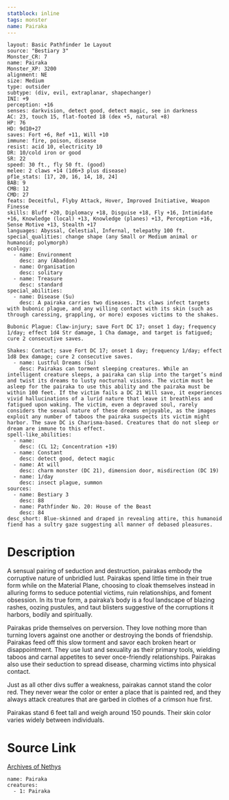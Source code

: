 ```yaml
---
statblock: inline
tags: monster
name: Pairaka
---
```

```statblock
layout: Basic Pathfinder 1e Layout
source: "Bestiary 3"
Monster_CR: 7
name: Pairaka
Monster_XP: 3200
alignment: NE
size: Medium
type: outsider
subtype: (div, evil, extraplanar, shapechanger)
INI: +9
perception: +16
senses: darkvision, detect good, detect magic, see in darkness
AC: 23, touch 15, flat-footed 18 (dex +5, natural +8)
HP: 76
HD: 9d10+27
saves: Fort +6, Ref +11, Will +10
immune: fire, poison, disease
resist: acid 10, electricity 10
DR: 10/cold iron or good
SR: 22
speed: 30 ft., fly 50 ft. (good)
melee: 2 claws +14 (1d6+3 plus disease)
pf1e_stats: [17, 20, 16, 14, 18, 24]
BAB: 9
CMB: 12
CMD: 27
feats: Deceitful, Flyby Attack, Hover, Improved Initiative, Weapon Finesse
skills: Bluff +20, Diplomacy +18, Disguise +18, Fly +16, Intimidate +16, Knowledge (local) +13, Knowledge (planes) +13, Perception +16, Sense Motive +13, Stealth +17
languages: Abyssal, Celestial, Infernal, telepathy 100 ft.
special_qualities: change shape (any Small or Medium animal or humanoid; polymorph)
ecology:
  - name: Environment
    desc: any (Abaddon)
  - name: Organisation
    desc: solitary
  - name: Treasure
    desc: standard
special_abilities:
  - name: Disease (Su)
    desc: A pairaka carries two diseases. Its claws infect targets with bubonic plague, and any willing contact with its skin (such as through caressing, grappling, or more) exposes victims to the shakes.

Bubonic Plague: Claw-injury; save Fort DC 17; onset 1 day; frequency 1/day; effect 1d4 Str damage, 1 Cha damage, and target is fatigued; cure 2 consecutive saves.

Shakes: Contact; save Fort DC 17; onset 1 day; frequency 1/day; effect 1d8 Dex damage; cure 2 consecutive saves.
  - name: Lustful Dreams (Su)
    desc: Pairakas can torment sleeping creatures. While an intelligent creature sleeps, a pairaka can slip into the target’s mind and twist its dreams to lusty nocturnal visions. The victim must be asleep for the pairaka to use this ability and the pairaka must be within 100 feet. If the victim fails a DC 21 Will save, it experiences vivid hallucinations of a lurid nature that leave it breathless and fatigued upon waking. The victim, even a depraved soul, rarely considers the sexual nature of these dreams enjoyable, as the images exploit any number of taboos the pairaka suspects its victim might harbor. The save DC is Charisma-based. Creatures that do not sleep or dream are immune to this effect.
spell-like_abilities:
  - name:
    desc: (CL 12; Concentration +19)
  - name: Constant
    desc: detect good, detect magic
  - name: At will
    desc: charm monster (DC 21), dimension door, misdirection (DC 19)
  - name: 1/day
    desc: insect plague, summon
sources:
  - name: Bestiary 3
    desc: 88
  - name: Pathfinder No. 20: House of the Beast
    desc: 84
desc_short: Blue-skinned and draped in revealing attire, this humanoid fiend has a sultry gaze suggesting all manner of debased pleasures.
```
# Description
A sensual pairing of seduction and destruction, pairakas embody the corruptive nature of unbridled lust. Pairakas spend little time in their true form while on the Material Plane, choosing to cloak themselves instead in alluring forms to seduce potential victims, ruin relationships, and foment obsession. In its true form, a pairaka’s body is a foul landscape of blazing rashes, oozing pustules, and taut blisters suggestive of the corruptions it harbors, bodily and spiritually.

Pairakas pride themselves on perversion. They love nothing more than turning lovers against one another or destroying the bonds of friendship. Pairakas feed off this slow torment and savor each broken heart or disappointment. They use lust and sexuality as their primary tools, wielding taboos and carnal appetites to sever once-friendly relationships. Pairakas also use their seduction to spread disease, charming victims into physical contact.

Just as all other divs suffer a weakness, pairakas cannot stand the color red. They never wear the color or enter a place that is painted red, and they always attack creatures that are garbed in clothes of a crimson hue first.

Pairakas stand 6 feet tall and weigh around 150 pounds. Their skin color varies widely between individuals.
# Source Link
[Archives of Nethys](https://aonprd.com/MonsterDisplay.aspx?ItemName=Pairaka)
```encounter-table
name: Pairaka
creatures:
  - 1: Pairaka
```
